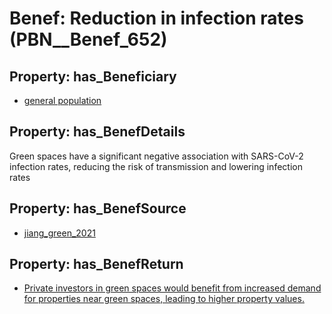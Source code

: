 # Benef: __Reduction in infection rates__ (PBN__Benef_652)

## Property: has_Beneficiary

* [general population](../Stakeholder/PBN__Stakeholder_9)

## Property: has_BenefDetails

Green spaces have a significant negative association with SARS-CoV-2 infection rates, reducing the risk of transmission and lowering infection rates

## Property: has_BenefSource

* [jiang_green_2021](../Article/PBN__Article_130)

## Property: has_BenefReturn

* [Private investors in green spaces would benefit from increased demand for properties near green spaces, leading to higher property values.](../BenefReturn/PBN__BenefReturn_702)

